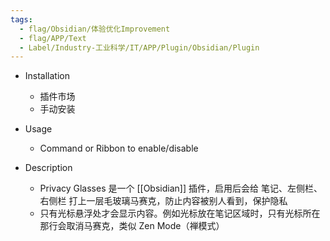 ```yaml
---
tags:
  - flag/Obsidian/体验优化Improvement
  - flag/APP/Text
  - Label/Industry-工业科学/IT/APP/Plugin/Obsidian/Plugin
---
```


- Installation
    - 插件市场
    - 手动安装

- Usage
    - Command or Ribbon to enable/disable

- Description
    - Privacy Glasses 是一个 [[Obsidian]] 插件，启用后会给 笔记、左侧栏、右侧栏 打上一层毛玻璃马赛克，防止内容被别人看到，保护隐私
    - 只有光标悬浮处才会显示内容。例如光标放在笔记区域时，只有光标所在那行会取消马赛克，类似 Zen Mode（禅模式）
